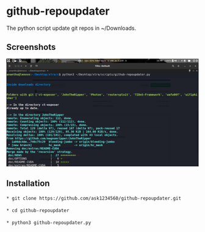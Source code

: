 # github-repoupdater
The python script update git repos in ~/Downloads.


## Screenshots

<img src="gusc.png" width=1000px >

## Installation 
```
* git clone https://github.com/ask1234560/github-repoupdater.git

* cd github-repoupdater

* python3 github-repoupdater.py 
```
